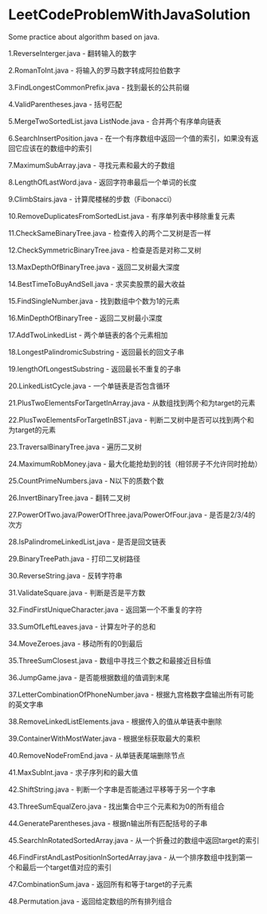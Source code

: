 # LeetCodeProblemWithJavaSolution
Some practice about algorithm based on java.

1.ReverseInterger.java - 翻转输入的数字

2.RomanToInt.java - 将输入的罗马数字转成阿拉伯数字

3.FindLongestCommonPrefix.java - 找到最长的公共前缀

4.ValidParentheses.java - 括号匹配

5.MergeTwoSortedList.java ListNode.java - 合并两个有序单向链表

6.SearchInsertPosition.java - 在一个有序数组中返回一个值的索引，如果没有返回它应该在的数组中的索引

7.MaximumSubArray.java - 寻找元素和最大的子数组

8.LengthOfLastWord.java - 返回字符串最后一个单词的长度

9.ClimbStairs.java - 计算爬楼梯的步数（Fibonacci）

10.RemoveDuplicatesFromSortedList.java - 有序单列表中移除重复元素

11.CheckSameBinaryTree.java - 检查传入的两个二叉树是否一样

12.CheckSymmetricBinaryTree.java - 检查是否是对称二叉树

13.MaxDepthOfBinaryTree.java - 返回二叉树最大深度

14.BestTimeToBuyAndSell.java - 求买卖股票的最大收益

15.FindSingleNumber.java - 找到数组中个数为1的元素

16.MinDepthOfBinaryTree - 返回二叉树最小深度

17.AddTwoLinkedList - 两个单链表的各个元素相加

18.LongestPalindromicSubstring - 返回最长的回文子串

19.lengthOfLongestSubstring - 返回最长不重复的子串

20.LinkedListCycle.java - 一个单链表是否包含循环

21.PlusTwoElementsForTargetInArray.java - 从数组找到两个和为target的元素

22.PlusTwoElementsForTargetInBST.java - 判断二叉树中是否可以找到两个和为target的元素

23.TraversalBinaryTree.java - 遍历二叉树

24.MaximumRobMoney.java - 最大化能抢劫到的钱（相邻房子不允许同时抢劫）

25.CountPrimeNumbers.java - N以下的质数个数

26.InvertBinaryTree.java - 翻转二叉树

27.PowerOfTwo.java/PowerOfThree.java/PowerOfFour.java - 是否是2/3/4的次方

28.IsPalindromeLinkedList,java - 是否是回文链表

29.BinaryTreePath.java - 打印二叉树路径

30.ReverseString.java - 反转字符串

31.ValidateSquare.java - 判断是否是平方数

32.FindFirstUniqueCharacter.java - 返回第一个不重复的字符

33.SumOfLeftLeaves.java - 计算左叶子的总和

34.MoveZeroes.java - 移动所有的0到最后

35.ThreeSumClosest.java - 数组中寻找三个数之和最接近目标值

36.JumpGame.java - 是否能根据数组的值调到末尾

37.LetterCombinationOfPhoneNumber.java - 根据九宫格数字盘输出所有可能的英文字串

38.RemoveLinkedListElements.java - 根据传入的值从单链表中删除

39.ContainerWithMostWater.java - 根据坐标获取最大的乘积

40.RemoveNodeFromEnd.java - 从单链表尾端删除节点

41.MaxSubInt.java - 求子序列和的最大值

42.ShiftString.java - 判断一个字串是否能通过平移等于另一个字串

43.ThreeSumEqualZero.java - 找出集合中三个元素和为0的所有组合

44.GenerateParentheses.java - 根据n输出所有匹配括号的子串

45.SearchInRotatedSortedArray.java - 从一个折叠过的数组中返回target的索引

46.FindFirstAndLastPositionInSortedArray.java - 从一个排序数组中找到第一个和最后一个target值对应的索引

47.CombinationSum.java - 返回所有和等于target的子元素

48.Permutation.java - 返回给定数组的所有排列组合
